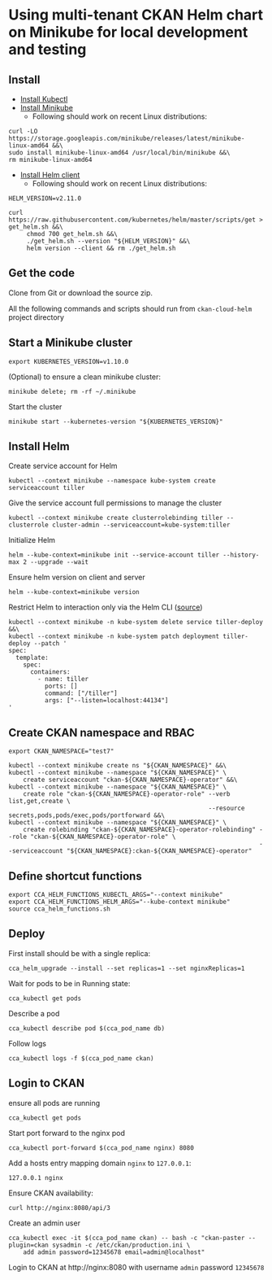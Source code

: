 # Using multi-tenant CKAN Helm chart on Minikube for local development and testing

## Install

* [Install Kubectl](https://kubernetes.io/docs/tasks/tools/install-kubectl/)
* [Install Minikube](https://kubernetes.io/docs/tasks/tools/install-minikube/)
  * Following should work on recent Linux distributions:

```
curl -LO https://storage.googleapis.com/minikube/releases/latest/minikube-linux-amd64 &&\
sudo install minikube-linux-amd64 /usr/local/bin/minikube &&\
rm minikube-linux-amd64
```

* [Install Helm client](https://docs.helm.sh/using_helm/#installing-helm)
  * Following should work on recent Linux distributions:

```
HELM_VERSION=v2.11.0

curl https://raw.githubusercontent.com/kubernetes/helm/master/scripts/get > get_helm.sh &&\
     chmod 700 get_helm.sh &&\
     ./get_helm.sh --version "${HELM_VERSION}" &&\
     helm version --client && rm ./get_helm.sh
```

## Get the code

Clone from Git or download the source zip.

All the following commands and scripts should run from `ckan-cloud-helm` project directory

## Start a Minikube cluster

```
export KUBERNETES_VERSION=v1.10.0
```

(Optional) to ensure a clean minikube cluster:

```
minikube delete; rm -rf ~/.minikube
```

Start the cluster

```
minikube start --kubernetes-version "${KUBERNETES_VERSION}"
```

## Install Helm

Create service account for Helm

```
kubectl --context minikube --namespace kube-system create serviceaccount tiller
```

Give the service account full permissions to manage the cluster

```
kubectl --context minikube create clusterrolebinding tiller --clusterrole cluster-admin --serviceaccount=kube-system:tiller
```

Initialize Helm

```
helm --kube-context=minikube init --service-account tiller --history-max 2 --upgrade --wait
```

Ensure helm version on client and server

```
helm --kube-context=minikube version
```

Restrict Helm to interaction only via the Helm CLI ([source](https://engineering.bitnami.com/articles/helm-security.html))

```
kubectl --context minikube -n kube-system delete service tiller-deploy &&\
kubectl --context minikube -n kube-system patch deployment tiller-deploy --patch '
spec:
  template:
    spec:
      containers:
        - name: tiller
          ports: []
          command: ["/tiller"]
          args: ["--listen=localhost:44134"]
'
```

## Create CKAN namespace and RBAC

```
export CKAN_NAMESPACE="test7"

kubectl --context minikube create ns "${CKAN_NAMESPACE}" &&\
kubectl --context minikube --namespace "${CKAN_NAMESPACE}" \
    create serviceaccount "ckan-${CKAN_NAMESPACE}-operator" &&\
kubectl --context minikube --namespace "${CKAN_NAMESPACE}" \
    create role "ckan-${CKAN_NAMESPACE}-operator-role" --verb list,get,create \
                                                       --resource secrets,pods,pods/exec,pods/portforward &&\
kubectl --context minikube --namespace "${CKAN_NAMESPACE}" \
    create rolebinding "ckan-${CKAN_NAMESPACE}-operator-rolebinding" --role "ckan-${CKAN_NAMESPACE}-operator-role" \
                                                                     --serviceaccount "${CKAN_NAMESPACE}:ckan-${CKAN_NAMESPACE}-operator"
```

## Define shortcut functions

```
export CCA_HELM_FUNCTIONS_KUBECTL_ARGS="--context minikube"
export CCA_HELM_FUNCTIONS_HELM_ARGS="--kube-context minikube"
source cca_helm_functions.sh
```

## Deploy

First install should be with a single replica:

```
cca_helm_upgrade --install --set replicas=1 --set nginxReplicas=1
```

Wait for pods to be in Running state:

```
cca_kubectl get pods
```

Describe a pod

```
cca_kubectl describe pod $(cca_pod_name db)
```

Follow logs

```
cca_kubectl logs -f $(cca_pod_name ckan)
```

## Login to CKAN

ensure all pods are running

```
cca_kubectl get pods
```

Start port forward to the nginx pod

```
cca_kubectl port-forward $(cca_pod_name nginx) 8080
```

Add a hosts entry mapping domain `nginx` to `127.0.0.1`:

```
127.0.0.1 nginx
```

Ensure CKAN availability:

```
curl http://nginx:8080/api/3
```

Create an admin user

```
cca_kubectl exec -it $(cca_pod_name ckan) -- bash -c "ckan-paster --plugin=ckan sysadmin -c /etc/ckan/production.ini \
    add admin password=12345678 email=admin@localhost"
```

Login to CKAN at http://nginx:8080 with username `admin` password `12345678`
